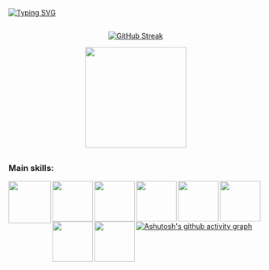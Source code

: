 
<br />
<br />

[![Typing SVG](https://readme-typing-svg.herokuapp.com?font=Fira+Code&weight=500&size=30&pause=500&color=FE428E&random=false&width=435&lines=Hi%2C+My+name+is+Pablo!;I'm+a+software+developer;and+i+have+18+old)](https://git.io/typing-svg)

##

<div align="center">
  
[![GitHub Streak](https://github-readme-streak-stats.herokuapp.com?user=Pablo-Lima-Da-Silva&theme=radical&locale=pt_BR&date_format=n%2Fj%5B%2FY%5D&card_width=1000)](https://git.io/streak-stats)


<img height=200 align="center" src="https://github-readme-stats.vercel.app/api?username=Pablo-Lima-Da-Silva&layout=compact&langs_count=8&card_width=500&show_icons=true&theme=radical"/>
</div>

##

### Main skills:
<div align="left"> 
<img align="left" height="84" width="84" src="https://devicon-website.vercel.app/api/javascript/plain.svg">

<img align="left" height="80" width="80" src="https://devicon-website.vercel.app/api/typescript/original.svg">

<img align="left"  height="80" width="80" src="https://devicon-website.vercel.app/api/nodejs/plain.svg">

<img align="left"  height="80" width="80" src="https://devicon-website.vercel.app/api/react/original.svg">

<img align="left"  height="80" width="80" src="https://devicon-website.vercel.app/api/nextjs/line.svg?color=%23FFFFFF">

<img align="left"  height="80" width="80" src="https://devicon-website.vercel.app/api/html5/original.svg">

<img align="left"  height="80" width="80" src="https://devicon-website.vercel.app/api/css3/original.svg">

<img align="left"  height="80" width="80" src="https://devicon-website.vercel.app/api/tailwindcss/plain.svg">

</div>

<br /> 
<br />
<br /> 

##

[![Ashutosh's github activity graph](https://github-readme-activity-graph.vercel.app/graph?username=Pablo-Lima-Da-Silva&bg_color=141321&color=fe428e&line=fe428e&point=0a9fef&area=true&hide_border=true)](https://github.com/ashutosh00710/github-readme-activity-graph)
